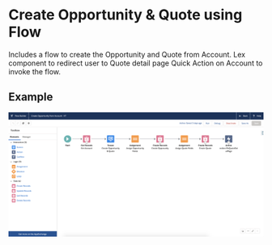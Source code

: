 # Create Opportunity & Quote using Flow
Includes a flow to create the Opportunity and Quote from Account. 
Lex component to redirect user to Quote detail page
Quick Action on Account to invoke the flow.

## Example
![alt text](https://github.com/laxmanrao564sf/CreateOpptyQuoteFlow/blob/master/flow.png)


